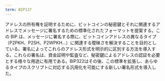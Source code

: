 ```yaml
---
term: BIP137
---
```

アドレスの所有権を証明するために、ビットコインの秘密鍵とそれに関連するアドレスでメッセージに署名するための標準化されたフォーマットを提案する。この BIP は、メッセージに署名する際に、ビットコインアドレスの異なるタイプ（P2PKH、P2SH、P2WPKH...）に関連する曖昧さを解決することを目的としている。署名によってこれらのアドレス形式を明示的に区別する方法を導入する。これらの署名は、資金証明や監査など、秘密鍵によるアドレスの認証を必要とする様々な用途に有用である。BIP322はその後、この標準を拡張し、あらゆるタイプのスクリプトに対応する汎用化を可能にする新しい署名形式を導入した。